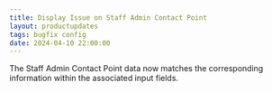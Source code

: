 ```yaml
---
title: Display Issue on Staff Admin Contact Point
layout: productupdates
tags: bugfix config
date: 2024-04-10 22:00:00
---
```

The Staff Admin Contact Point data now matches the corresponding information within the associated input fields. 
